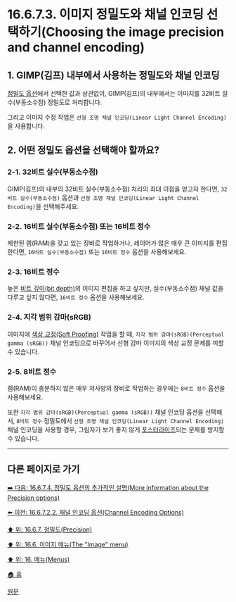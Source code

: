 # 16.6.7.3. 이미지 정밀도와 채널 인코딩 선택하기(Choosing the image precision and channel encoding)

<a id="16-06-07-03-s1"></a>

## 1. GIMP(김프) 내부에서 사용하는 정밀도와 채널 인코딩
[정밀도 옵션](./16-06-07-02-00-the_contents_of_the_precision_submenu.md)에서 선택한 값과 상관없이, GIMP(김프)의 내부에서는 이미지를 32비트 실수(부동소수점) 정밀도로 처리합니다.

그리고 이미지 수정 작업은 `선형 조명 채널 인코딩(Linear Light Channel Encoding)`을 사용합니다.

<a id="16-06-07-03-s2"></a>

## 2. 어떤 정밀도 옵션을 선택해야 할까요?

<a id="16-06-07-03-s2-01"></a>

### 2-1. 32비트 실수(부동소수점)
GIMP(김프)의 내부의 32비트 실수(부동소수점) 처리의 최대 이점을 얻고자 한다면, `32비트 실수(부동소수점)` 옵션과 `선형 조명 채널 인코딩(Linear Light Channel Encoding)`을 선택해주세요.

<a id="16-06-07-03-s2-02"></a>

### 2-2. 16비트 실수(부동소수점) 또는 16비트 정수
제한된 램(RAM)을 갖고 있는 장비로 작업하거나, 레이어가 많은 매우 큰 이미지를 편집한다면, `16비트 실수(부동소수점)` 또는 `16비트 정수` 옵션을 사용해보세요.

<a id="16-06-07-03-s2-03"></a>

### 2-3. 16비트 정수
높은 [비트 깊이(bit depth)](./19-glossaryx-bit_depth.md)의 이미지 편집을 하고 싶지만, 실수(부동소수점) 채널 값을 다루고 싶지 않다면, `16비트 정수` 옵션을 사용해보세요.

<a id="16-06-07-03-s2-04"></a>

### 2-4. 지각 범위 감마(sRGB)
이미지에 [색상 교정(Soft Proofing)](./19-glossaryx-soft_proofing.md) 작업을 할 때, `지각 범위 감마(sRGB)(Perceptual gamma (sRGB))` 채널 인코딩으로 바꾸어서 선형 감마 이미지의 색상 교정 문제를 피할 수 있습니다.

<a id="16-06-07-03-s2-05"></a>

### 2-5. 8비트 정수
램(RAM)이 충분하지 않은 매우 저사양의 장비로 작업하는 경우에는 `8비트 정수` 옵션을 사용해보세요.

또한 `지각 범위 감마(sRGB)(Perceptual gamma (sRGB))` 채널 인코딩 옵션을 선택해서, `8비트 정수` 정밀도에서 `선형 조명 채널 인코딩(Linear Light Channel Encoding)` 채널 인코딩을 사용할 경우, 그림자가 보기 좋지 않게 [포스터라이즈](./16-08-57-posterize.md)되는 문제를 방지할 수 있습니다.

***

## 다른 페이지로 가기

[➡️ 다음: 16.6.7.4. 정밀도 옵션의 추가적인 설명(More information about the Precision options)](./16-06-07-04-00-more_information_about_the_precision_options.md)

[⬅️ 이전: 16.6.7.2.2. 채널 인코딩 옵션(Channel Encoding Options)](./16-06-07-02-02-channel_encoding_options.md)

[⬆️ 위: 16.6.7. 정밀도(Precision)](./16-06-07-00-precision.md)

[⬆️ 위: 16.6. 이미지 메뉴(The "Image" menu)](./16-06-00-the-image-menu.md)

[⬆️ 위: 16. 메뉴(Menus)](./16-00-menus.md)

[🏠 홈](./00-home.md)

[원문](https://docs.gimp.org/2.10/ko/gimp-image-precision.html#gimp-image-choosing-precision-encoding)